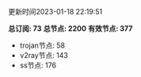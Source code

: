 更新时间2023-01-18 22:19:51

**总订阅: 73**
**总节点: 2200**
**有效节点: 377**
- trojan节点: 58
- v2ray节点: 143
- ss节点: 176
